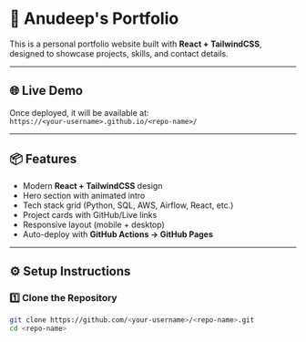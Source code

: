 # 🚀 Anudeep's Portfolio

This is a personal portfolio website built with **React + TailwindCSS**, designed to showcase projects, skills, and contact details.  


---

## 🌐 Live Demo
Once deployed, it will be available at:  
`https://<your-username>.github.io/<repo-name>/`

---

## 📦 Features
- Modern **React + TailwindCSS** design  
- Hero section with animated intro  
- Tech stack grid (Python, SQL, AWS, Airflow, React, etc.)  
- Project cards with GitHub/Live links  
- Responsive layout (mobile + desktop)  
- Auto-deploy with **GitHub Actions → GitHub Pages**

---

## ⚙️ Setup Instructions

### 1️⃣ Clone the Repository
```bash
git clone https://github.com/<your-username>/<repo-name>.git
cd <repo-name>

